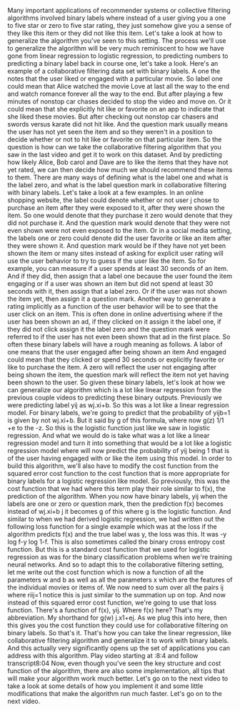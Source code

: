 Many important applications of recommender systems or collective filtering algorithms involved binary labels where instead of a user giving you a one to five star or zero to five star rating, they just somehow give you a sense of they like this item or they did not like this item. Let's take a look at how to generalize the algorithm you've seen to this setting. The process we'll use to generalize the algorithm will be very much reminiscent to how we have gone from linear regression to logistic regression, to predicting numbers to predicting a binary label back in course one, let's take a look. Here's an example of a collaborative filtering data set with binary labels. A one the notes that the user liked or engaged with a particular movie. So label one could mean that Alice watched the movie Love at last all the way to the end and watch romance forever all the way to the end. But after playing a few minutes of nonstop car chases decided to stop the video and move on. Or it could mean that she explicitly hit like or favorite on an app to indicate that she liked these movies. But after checking out nonstop car chasers and swords versus karate did not hit like. And the question mark usually means the user has not yet seen the item and so they weren't in a position to decide whether or not to hit like or favorite on that particular item. So the question is how can we take the collaborative filtering algorithm that you saw in the last video and get it to work on this dataset. And by predicting how likely Alice, Bob carol and Dave are to like the items that they have not yet rated, we can then decide how much we should recommend these items to them. There are many ways of defining what is the label one and what is the label zero, and what is the label question mark in collaborative filtering with binary labels. Let's take a look at a few examples. In an online shopping website, the label could denote whether or not user j chose to purchase an item after they were exposed to it, after they were shown the item. So one would denote that they purchase it zero would denote that they did not purchase it. And the question mark would denote that they were not even shown were not even exposed to the item. Or in a social media setting, the labels one or zero could denote did the user favorite or like an item after they were shown it. And question mark would be if they have not yet been shown the item or many sites instead of asking for explicit user rating will use the user behavior to try to guess if the user like the item. So for example, you can measure if a user spends at least 30 seconds of an item. And if they did, then assign that a label one because the user found the item engaging or if a user was shown an item but did not spend at least 30 seconds with it, then assign that a label zero. Or if the user was not shown the item yet, then assign it a question mark. Another way to generate a rating implicitly as a function of the user behavior will be to see that the user click on an item. This is often done in online advertising where if the user has been shown an ad, if they clicked on it assign it the label one, if they did not click assign it the label zero and the question mark were referred to if the user has not even been shown that ad in the first place. So often these binary labels will have a rough meaning as follows. A labor of one means that the user engaged after being shown an item And engaged could mean that they clicked or spend 30 seconds or explicitly favorite or like to purchase the item. A zero will reflect the user not engaging after being shown the item, the question mark will reflect the item not yet having been shown to the user. So given these binary labels, let's look at how we can generalize our algorithm which is a lot like linear regression from the previous couple videos to predicting these binary outputs. Previously we were predicting label yij as wj.xi+b. So this was a lot like a linear regression model. For binary labels, we're going to predict that the probability of yijb=1 is given by not wj.xi+b. But it said by g of this formula, where now g(z) 1/1 +e to the -z. So this is the logistic function just like we saw in logistic regression. And what we would do is take what was a lot like a linear regression model and turn it into something that would be a lot like a logistic regression model where will now predict the probability of yij being 1 that is of the user having engaged with or like the item using this model. In order to build this algorithm, we'll also have to modify the cost function from the squared error cost function to the cost function that is more appropriate for binary labels for a logistic regression like model. So previously, this was the cost function that we had where this term play their role similar to f(x), the prediction of the algorithm. When you now have binary labels, yij when the labels are one or zero or question mark, then the prediction f(x) becomes instead of wj.xi+b j it becomes g of this where g is the logistic function. And similar to when we had derived logistic regression, we had written out the following loss function for a single example which was at the loss if the algorithm predicts f(x) and the true label was y, the loss was this. It was -y log f-y log 1-f. This is also sometimes called the binary cross entropy cost function. But this is a standard cost function that we used for logistic regression as was for the binary classification problems when we're training neural networks. And so to adapt this to the collaborative filtering setting, let me write out the cost function which is now a function of all the parameters w and b as well as all the parameters x which are the features of the individual movies or items of. We now need to sum over all the pairs ij where riij=1 notice this is just similar to the summation up on top. And now instead of this squared error cost function, we're going to use that loss function. There's a function of f(x), yij. Where f(x) here? That's my abbreviation. My shorthand for g(w) j.x1+ej. As we plug this into here, then this gives you the cost function they could use for collaborative filtering on binary labels. So that's it. That's how you can take the linear regression, like collaborative filtering algorithm and generalize it to work with binary labels. And this actually very significantly opens up the set of applications you can address with this algorithm.
Play video starting at :8:4 and follow transcript8:04
Now, even though you've seen the key structure and cost function of the algorithm, there are also some implementation, all tips that will make your algorithm work much better. Let's go on to the next video to take a look at some details of how you implement it and some little modifications that make the algorithm run much faster. Let's go on to the next video.